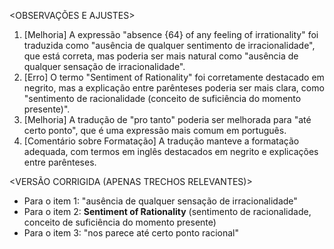 <OBSERVAÇÕES E AJUSTES>
1. [Melhoria] A expressão "absence {64} of any feeling of irrationality" foi traduzida como "ausência de qualquer sentimento de irracionalidade", que está correta, mas poderia ser mais natural como "ausência de qualquer sensação de irracionalidade".
2. [Erro] O termo "Sentiment of Rationality" foi corretamente destacado em negrito, mas a explicação entre parênteses poderia ser mais clara, como "sentimento de racionalidade (conceito de suficiência do momento presente)".
3. [Melhoria] A tradução de "pro tanto" poderia ser melhorada para "até certo ponto", que é uma expressão mais comum em português.
4. [Comentário sobre Formatação] A tradução manteve a formatação adequada, com termos em inglês destacados em negrito e explicações entre parênteses.

<VERSÃO CORRIGIDA (APENAS TRECHOS RELEVANTES)>
- Para o item 1: "ausência de qualquer sensação de irracionalidade"
- Para o item 2: **Sentiment of Rationality** (sentimento de racionalidade, conceito de suficiência do momento presente)
- Para o item 3: "nos parece até certo ponto racional"